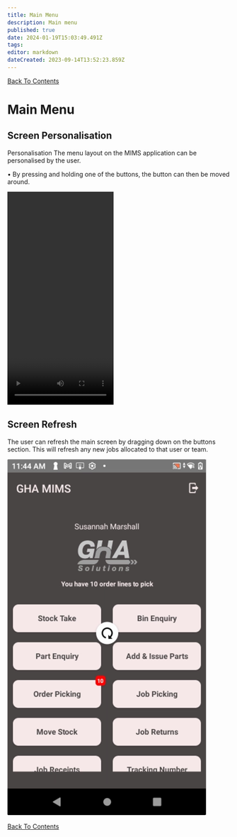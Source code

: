 ```yaml
---
title: Main Menu
description: Main menu
published: true
date: 2024-01-19T15:03:49.491Z
tags: 
editor: markdown
dateCreated: 2023-09-14T13:52:23.859Z
---
```


[Back To Contents](/AppsDrafts/MobileInventoryManagementSolution/)

# Main Menu

## Screen Personalisation

Personalisation
The menu layout on the MIMS application can be personalised by the user.
 
•	By pressing and holding one of the buttons, the button can then be moved around.

<video width="240" height="480" controls>
  <source src="/mimsassets/customise_home_page.mp4" type="video/mp4">
  </video>
  
## Screen Refresh 

The user can refresh the main screen by dragging down on the buttons section. This will refresh any new jobs allocated to that user or team.

![mims_50.png](/mimsassets/mims_50.png)
  
[Back To Contents](/AppsDrafts/MobileInventoryManagementSolution/)
  
